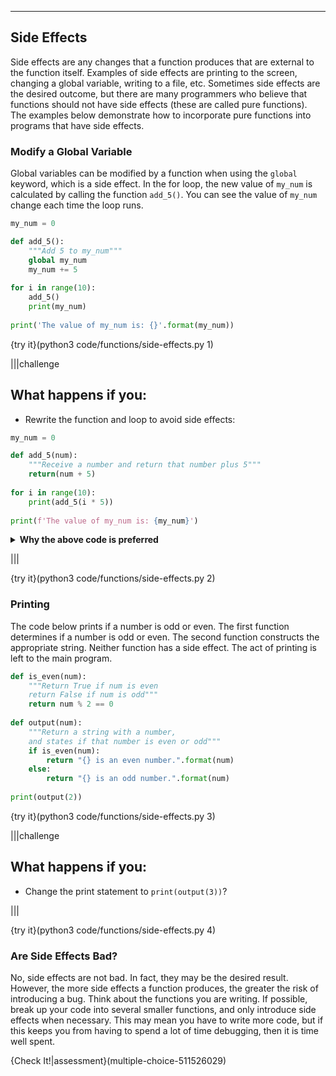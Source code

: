 ----------

## Side Effects

Side effects are any changes that a function produces that are external to the function itself. Examples of side effects are printing to the screen, changing a global variable, writing to a file, etc. Sometimes side effects are the desired outcome, but there are many programmers who believe that functions should not have side effects (these are called pure functions). The examples below demonstrate how to incorporate pure functions into programs that have side effects.

### Modify a Global Variable

Global variables can be modified by a function when using the `global` keyword, which is a side effect. In the for loop, the new value of `my_num` is calculated by calling the function `add_5()`. You can see the value of `my_num` change each time the loop runs.

```python
my_num = 0

def add_5():
    """Add 5 to my_num"""
    global my_num
    my_num += 5
  
for i in range(10):
    add_5()
    print(my_num)
    
print('The value of my_num is: {}'.format(my_num))
```

{try it}(python3 code/functions/side-effects.py 1)

|||challenge
## What happens if you:
* Rewrite the function and loop to avoid side effects:
```python
my_num = 0

def add_5(num):
    """Receive a number and return that number plus 5"""
    return(num + 5)
  
for i in range(10):
    print(add_5(i * 5))
    
print(f'The value of my_num is: {my_num}')
```
<details>
  <summary><strong>Why the above code is preferred</strong></summary>
  Both sets of code print the same sequence of numbers. However, the code where <code>add_5()</code> has a parameter is preferable to the code where <code>add_5()</code> uses a global variable. The code sample that relies on the global variable <code>my_num</code>. If you were to copy/paste this function into another program, it would only work if there was a global variable named <code>my_num</code>. The function with the parameter, however, will work in another program. Having the parameter means the function is not dependent upon specific global variables. This reduces the chance for an error.
</details>

|||

{try it}(python3 code/functions/side-effects.py 2)

### Printing

The code below prints if a number is odd or even. The first function determines if a number is odd or even. The second function constructs the appropriate string. Neither function has a side effect. The act of printing is left to the main program.

```python
def is_even(num):
    """Return True if num is even
    return False if num is odd"""
    return num % 2 == 0
  
def output(num):
    """Return a string with a number,
    and states if that number is even or odd"""
    if is_even(num):
        return "{} is an even number.".format(num)
    else:
        return "{} is an odd number.".format(num)
  
print(output(2))
```

{try it}(python3 code/functions/side-effects.py 3)

|||challenge
## What happens if you:
* Change the print statement to `print(output(3))`?

|||

{try it}(python3 code/functions/side-effects.py 4)

### Are Side Effects Bad?

No, side effects are not bad. In fact, they may be the desired result. However, the more side effects a function produces, the greater the risk of introducing a bug. Think about the functions you are writing. If possible, break up your code into several smaller functions, and only introduce side effects when necessary. This may mean you have to write more code, but if this keeps you from having to spend a lot of time debugging, then it is time well spent.

{Check It!|assessment}(multiple-choice-511526029)
